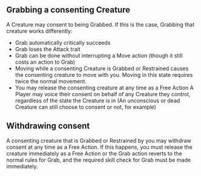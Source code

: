 ## Grabbing a consenting Creature
A Creature may consent to being Grabbed. If this is the case, Grabbing that creature works differently:
- Grab automatically critically succeeds
- Grab loses the Attack trait
- Grab can be done without interrupting a Move action (though it still costs an action to Grab)
- Moving while a consenting Creature is Grabbed or Restrained causes the consenting creature to move with you. Moving in this state requires twice the normal movement.
- You may release the consenting creature at any time as a Free Action
A Player may voice their consent on behalf of any Creature they control, regardless of the state the Creature is in (An unconscious or dead Creature can still choose to consent or not, for example)
## Withdrawing consent
A consenting creature that is Grabbed or Restrained by you may withdraw consent at any time as a Free Action. If this happens, you must release the creature immediately as a Free Action or the Grab action reverts to the normal rules for Grab, and the required skill check for Grab must be made immediately.